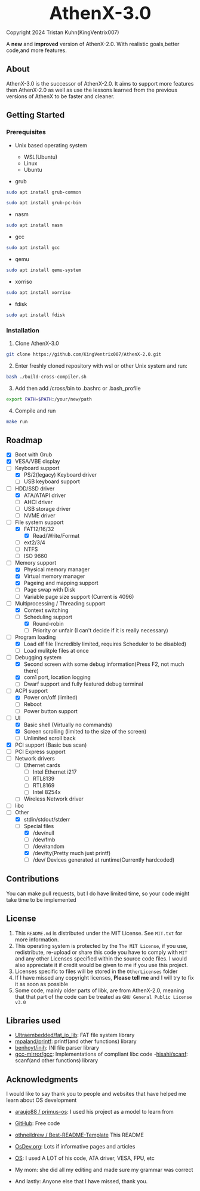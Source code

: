 <p align="center">
  <b><font size="20">AthenX-3.0</font></b>
</p>
Copyright 2024 Tristan Kuhn(KingVentrix007)

A **new** and **improved** version of AthenX-2.0. With realistic goals,better code,and more features.

## About

AthenX-3.0 is the successor of AthenX-2.0. It aims to support more features then AthenX-2.0 as well as use the lessons learned from the previous versions of AthenX to be faster and cleaner.

## Getting Started

### Prerequisites

- Unix based operating system

  - WSL(Ubuntu)
  - Linux
  - Ubuntu
- grub

```bash
sudo apt install grub-common
```

```bash
sudo apt install grub-pc-bin
```

- nasm

```bash
sudo apt install nasm
```

- gcc

```bash
sudo apt install gcc
```

- qemu

```bash
sudo apt install qemu-system
```

- xorriso

```bash
sudo apt install xorriso
```

- fdisk

```bash
sudo apt install fdisk
  ```

### Installation

1. Clone AthenX-3.0

```bash
git clone https://github.com/KingVentrix007/AthenX-2.0.git
```

2. Enter freshly cloned repository with wsl or other Unix system and run:

```bash
bash ./build-cross-compiler.sh
```

3. Add then add /cross/bin to .bashrc or .bash_profile

```bash
export PATH=$PATH:/your/new/path
```

4. Compile and run

```bash
make run
```

## Roadmap

- [X] Boot with Grub
- [X] VESA/VBE display
- [ ] Keyboard support
  - [X] PS/2(legacy) Keyboard driver
  - [ ] USB keyboard support
- [ ] HDD/SSD driver
  - [X] ATA/ATAPI driver
  - [ ] AHCI driver
  - [ ] USB storage driver
  - [ ] NVME driver
- [ ] File system support
  - [X] FAT12/16/32
    - [X] Read/Write/Format
  - [ ] ext2/3/4
  - [ ] NTFS
  - [ ] ISO 9660
- [ ] Memory support
  - [X] Physical memory manager
  - [X] Virtual memory manager
  - [X] Pageing and mapping support
  - [ ] Page swap with Disk
  - [ ] Variable page size support (Current is 4096)
- [ ] Multiprocessing / Threading support
  - [X] Context switching
  - [ ] Scheduling support
    - [X] Round-robin
    - [ ] Priority or unfair (I can't decide if it is really necessary)
- [ ] Program loading
  - [X] Load elf file (Incredibly limited, requires Scheduler to be disabled)
  - [ ] Load mulitple files at once
- [ ] Debugging system
  - [X] Second screen with some debug information(Press F2, not much there)
  - [X] com1 port, location logging
  - [ ] Dwarf support and fully featured debug terminal
- [ ] ACPI support
  - [X] Power on/off (limited)
  - [ ] Reboot
  - [ ] Power button support
- [ ] UI
  - [X] Basic shell (Virtually no commands)
  - [X] Screen scrolling (limited to the size of the screen)
  - [ ] Unlimited scroll back
- [X] PCI support (Basic bus scan)
- [ ] PCI Express support
- [ ] Network drivers
  - [ ] Ethernet cards
    - [ ] Intel Ethernet i217
    - [ ] RTL8139
    - [ ] RTL8169
    - [ ] Intel 8254x
  - [ ] Wireless Network driver

- [ ] libc
- [ ] Other
  - [X] stdin/stdout/stderr
  - [ ] Special files
    - [X] /dev/null
    - [ ] /dev/fmb
    - [ ] /dev/random
    - [X] /dev/tty(Pretty much just printf)
    - [ ] /dev/ Devices generated at runtime(Currently hardcoded)

## Contributions
You can make pull requests, but I do have limited time, so your code might take time to be implemented
## License

1. This `README.md` is distributed under the MIT License. See `MIT.txt` for more information.
2. This operating system is protected by the `The MIT License`, if you use, redistribute, re-upload or share this code you have to comply with `MIT` and any other Licenses specified within the source code files. I would also appreciate it if credit would be given to me if you use this project.
3. Licenses specific to files will be stored in the `OtherLicenses` folder
4. If I have missed any copyright licenses, **Please tell me** and I will try to fix it as soon as possible
5. Some code, mainly older parts of libk, are from AthenX-2.0, meaning that that part of the code can be treated as `GNU General Public License v3.0`
<!-- up to commit 0042b667bb0f27fa8f3405d608e77dbf3c3ec78 on Tue Mar 12 06:15:09 2024 +0200 AthenX-3.0 was not publicly available   -->
## Libraries used

- [Ultraembedded/fat_io_lib](https://github.com/ultraembedded/fat_io_lib): FAT file system library
- [mpaland/printf](https://github.com/mpaland/printf/tree/master): printf(and other functions) library
- [benhoyt/inih](https://github.com/benhoyt/inih/tree/master): INI file parser library
- [gcc-mirror/gcc](https://github.com/gcc-mirror/gcc/tree/master/libiberty): Implementations of compliant libc code
-[hisahi/scanf](https://github.com/hisahi/scanf): scanf(and other functions) library

## Acknowledgments

I would like to say thank you to people and websites that have helped me learn about OS development

- [araujo88 / primus-os](https://github.com/araujo88/primus-os/tree/main): I used his project as a model to learn from
- [GitHub](https://github.com/): Free code
- [othneildrew
/
Best-README-Template](https://github.com/othneildrew/Best-README-Template) This README
- [OsDev.org](https://wiki.osdev.org/Main_Page): Lots if informative pages and articles


- [OS](https://github.com/pritamzope/OS): I used A LOT of his code, ATA driver, VESA, FPU, etc
- My mom:  she did all my editing and made sure my grammar was correct
- And lastly: Anyone else that I have missed, thank you.

